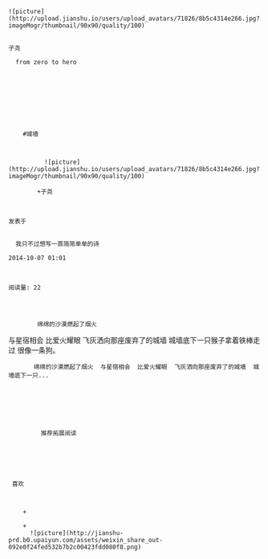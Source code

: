 
    
  
    ![picture](http://upload.jianshu.io/users/upload_avatars/71826/8b5c4314e266.jpg?imageMogr/thumbnail/90x90/quality/100)
    

    子尧
  
      from zero to hero

  
  
    
  


    
      
        #城墙
        
          
            
              ![picture](http://upload.jianshu.io/users/upload_avatars/71826/8b5c4314e266.jpg?imageMogr/thumbnail/90x90/quality/100)
            
            +子尧
        
        
    
    发表于 

    
      我只不过想写一首简简单单的诗

    2014-10-07 01:01

    

    阅读量: 22
  


        
            绵绵的沙漠燃起了烟火
  与星宿相会
  比爱火耀眼
  飞灰洒向那座废弃了的城墙
  城墙底下一只猴子拿着铁棒走过
  很像一条狗。

        
           绵绵的沙漠燃起了烟火  与星宿相会  比爱火耀眼  飞灰洒向那座废弃了的城墙  城墙底下一只...
      
    
    
      
      
      
          
             推荐拓展阅读
        
      
    
    
      
          
     喜欢

      
      
        +
                  
        +
          ![picture](http://jianshu-prd.b0.upaiyun.com/assets/weixin_share_out-092e0f24fed532b7b2c00423fdd080f8.png)
        
      
    
  


